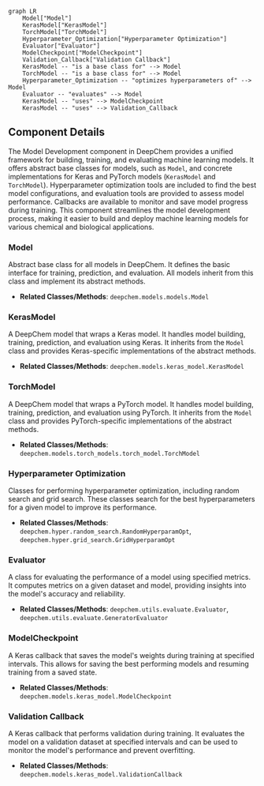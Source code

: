 ```mermaid
graph LR
    Model["Model"]
    KerasModel["KerasModel"]
    TorchModel["TorchModel"]
    Hyperparameter_Optimization["Hyperparameter Optimization"]
    Evaluator["Evaluator"]
    ModelCheckpoint["ModelCheckpoint"]
    Validation_Callback["Validation Callback"]
    KerasModel -- "is a base class for" --> Model
    TorchModel -- "is a base class for" --> Model
    Hyperparameter_Optimization -- "optimizes hyperparameters of" --> Model
    Evaluator -- "evaluates" --> Model
    KerasModel -- "uses" --> ModelCheckpoint
    KerasModel -- "uses" --> Validation_Callback
```

## Component Details

The Model Development component in DeepChem provides a unified framework for building, training, and evaluating machine learning models. It offers abstract base classes for models, such as `Model`, and concrete implementations for Keras and PyTorch models (`KerasModel` and `TorchModel`). Hyperparameter optimization tools are included to find the best model configurations, and evaluation tools are provided to assess model performance. Callbacks are available to monitor and save model progress during training. This component streamlines the model development process, making it easier to build and deploy machine learning models for various chemical and biological applications.

### Model
Abstract base class for all models in DeepChem. It defines the basic interface for training, prediction, and evaluation. All models inherit from this class and implement its abstract methods.
- **Related Classes/Methods**: `deepchem.models.models.Model`

### KerasModel
A DeepChem model that wraps a Keras model. It handles model building, training, prediction, and evaluation using Keras. It inherits from the `Model` class and provides Keras-specific implementations of the abstract methods.
- **Related Classes/Methods**: `deepchem.models.keras_model.KerasModel`

### TorchModel
A DeepChem model that wraps a PyTorch model. It handles model building, training, prediction, and evaluation using PyTorch. It inherits from the `Model` class and provides PyTorch-specific implementations of the abstract methods.
- **Related Classes/Methods**: `deepchem.models.torch_models.torch_model.TorchModel`

### Hyperparameter Optimization
Classes for performing hyperparameter optimization, including random search and grid search. These classes search for the best hyperparameters for a given model to improve its performance.
- **Related Classes/Methods**: `deepchem.hyper.random_search.RandomHyperparamOpt`, `deepchem.hyper.grid_search.GridHyperparamOpt`

### Evaluator
A class for evaluating the performance of a model using specified metrics. It computes metrics on a given dataset and model, providing insights into the model's accuracy and reliability.
- **Related Classes/Methods**: `deepchem.utils.evaluate.Evaluator`, `deepchem.utils.evaluate.GeneratorEvaluator`

### ModelCheckpoint
A Keras callback that saves the model's weights during training at specified intervals. This allows for saving the best performing models and resuming training from a saved state.
- **Related Classes/Methods**: `deepchem.models.keras_model.ModelCheckpoint`

### Validation Callback
A Keras callback that performs validation during training. It evaluates the model on a validation dataset at specified intervals and can be used to monitor the model's performance and prevent overfitting.
- **Related Classes/Methods**: `deepchem.models.keras_model.ValidationCallback`
